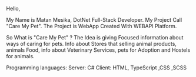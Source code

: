 Hello,

My Name is Matan Mesika, DotNet Full-Stack Developer.
My Project Call "Care My Pet".
The Project is WebApp Created With WEBAPI Platform.

So What is "Care My Pet" ?
The Idea is giving Focused information about ways of caring for pets.
Info about Stores that selling animal products, animals Food,
info about Veterinary Services, pets for Adoption and Hostels for animals.

Programming languages:
Server: C#
Client: HTML, TypeScript ,CSS ,SCSS
